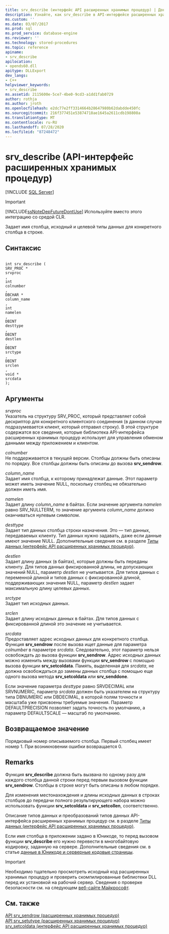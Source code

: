 ```yaml
---
title: srv_describe (интерфейс API расширенных хранимых процедур) | Документы Майкрософт
description: Узнайте, как srv_describe в API-интерфейсе расширенных хранимых процедур определяет имя столбца и типы данных источника и назначения для определенного столбца в строке.
ms.custom: ''
ms.date: 03/07/2017
ms.prod: sql
ms.prod_service: database-engine
ms.reviewer: ''
ms.technology: stored-procedures
ms.topic: reference
apiname:
- srv_describe
apilocation:
- opends60.dll
apitype: DLLExport
dev_langs:
- C++
helpviewer_keywords:
- srv_describe
ms.assetid: 2115600e-5ce7-4be0-9cd3-a1dd1fab0729
author: rothja
ms.author: jroth
ms.openlocfilehash: e2dc77e2ff3314664b28647980b62dabdde450fc
ms.sourcegitcommit: 216f377451e53874718ae1645a2611cdb198808a
ms.translationtype: MT
ms.contentlocale: ru-RU
ms.lasthandoff: 07/28/2020
ms.locfileid: "87248472"
---
```

# <a name="srv_describe-extended-stored-procedure-api"></a>srv_describe (API-интерфейс расширенных хранимых процедур)
 [!INCLUDE [SQL Server](../../includes/applies-to-version/sqlserver.md)]
    
> [!IMPORTANT]  
>  [!INCLUDE[ssNoteDepFutureDontUse](../../includes/ssnotedepfuturedontuse-md.md)] Используйте вместо этого интеграцию со средой CLR.  
  
 Задает имя столбца, исходный и целевой типы данных для конкретного столбца в строке.  
  
## <a name="syntax"></a>Синтаксис  
  
```  
  
int srv_describe (  
SRV_PROC *  
srvproc  
,  
int  
colnumber  
,  
DBCHAR *  
column_name  
,  
int  
namelen  
,  
DBINT  
desttype  
,  
DBINT  
destlen  
,  
DBINT  
srctype  
,  
DBINT  
srclen  
,  
void *  
srcdata  
);  
```  
  
## <a name="arguments"></a>Аргументы  
 *srvproc*  
 Указатель на структуру SRV_PROC, который представляет собой дескриптор для конкретного клиентского соединения (в данном случае подразумевается клиент, который отправил строку). В этой структуре содержатся все сведения, которые библиотека API-интерфейса расширенных хранимых процедур использует для управления обменом данными между приложением и клиентом.  
  
 *colnumber*  
 Не поддерживается в текущей версии. Столбцы должны быть описаны по порядку. Все столбцы должны быть описаны до вызова **srv_sendrow**.  
  
 *column_name*  
 Задает имя столбца, к которому принадлежат данные. Этот параметр может иметь значение NULL, поскольку столбец не обязательно должен иметь имя.  
  
 *namelen*  
 Задает длину *column_name* в байтах. Если значение аргумента *namelen* равно SRV_NULLTERM, то значение аргумента *column_name* должно оканчиваться нулевым символом.  
  
 *desttype*  
 Задает тип данных столбца строки назначения. Это — тип данных, передаваемых клиенту. Тип данных нужно задавать, даже если данные имеют значение NULL. Дополнительные сведения см. в разделе [Типы данных (интерфейс API расширенных хранимых процедур)](../../relational-databases/extended-stored-procedures-reference/data-types-extended-stored-procedure-api.md).  
  
 *destlen*  
 Задает длину данных (в байтах), которые должны быть переданы клиенту. Для типов данных фиксированной длины, не допускающих значений NULL, параметр *destlen* не учитывается. Для типов данных с переменной длиной и типов данных с фиксированной длиной, поддерживающих значения NULL, параметр *destlen* задает максимальную длину целевых данных.  
  
 *srctype*  
 Задает тип исходных данных.  
  
 *srclen*  
 Задает длину исходных данных в байтах. Для типов данных с фиксированной длиной это значение не учитывается.  
  
 *srcdata*  
 Предоставляет адрес исходных данных для конкретного столбца. Функция **srv_sendrow** после вызова ищет данные для параметра *colnumber* в параметре *srcdata*. Следовательно, этот параметр нельзя освобождать до вызова функции **srv_sendrow**. Адрес исходных данных можно изменить между вызовами функции **srv_sendrow** с помощью вызова функции **srv_setcoldata**. Память, выделенная для *srcdata*, не должна освобождаться до замены данных столбца с помощью еще одного вызова метода **srv_setcoldata** или **srv_senddone**.  
  
 Если значение параметра *desttype* равно SRVDECIMAL или SRVNUMERIC, параметр *srcdata* должен быть указателем на структуру типа DBNUMERIC или DBDECIMAL, в которой полям точности и масштаба уже присвоены требуемые значения. Параметр DEFAULTPRECISION позволяет задать точность по умолчанию, а параметр DEFAULTSCALE — масштаб по умолчанию.  
  
## <a name="returns"></a>Возвращаемое значение  
 Порядковый номер описываемого столбца. Первый столбец имеет номер 1. При возникновении ошибки возвращается 0.  
  
## <a name="remarks"></a>Remarks  
 Функция **srv_describe** должна быть вызвана по одному разу для каждого столбца данной строки перед первым вызовом функции **srv_sendrow**. Столбцы в строке могут быть описаны в любом порядке.  
  
 Для изменения местонахождения и длины исходных данных в строках столбцов до передачи полного результирующего набора можно использовать функции **srv_setcoldata** и **srv_setcollen**, соответственно.  
  
 Описание типов данных и преобразований типов данных API-интерфейса расширенных хранимых процедур см. в разделе [Типы данных (интерфейс API расширенных хранимых процедур)](../../relational-databases/extended-stored-procedures-reference/data-types-extended-stored-procedure-api.md).  
  
 Если имя столбца в приложении задано в Юникоде, то перед вызовом функции **srv_describe** его нужно перевести в многобайтовую кодировку, заданную на сервере. Дополнительные сведения см. в статье [данные в Юникоде и серверные кодовые страницы](../../relational-databases/extended-stored-procedures-programming/unicode-data-and-server-code-pages.md).  
  
> [!IMPORTANT]  
>  Необходимо тщательно просмотреть исходный код расширенных хранимых процедур и проверить скомпилированные библиотеки DLL перед их установкой на рабочий сервер. Сведения о проверке безопасности см. на следующем [веб-сайте Майкрософт](https://msdn.microsoft.com/security/).  
  
## <a name="see-also"></a>См. также  
 [API srv_sendrow &#40;расширенных хранимых процедур&#41;](../../relational-databases/extended-stored-procedures-reference/srv-sendrow-extended-stored-procedure-api.md)   
 [API srv_setutype &#40;расширенных хранимых процедур&#41;](../../relational-databases/extended-stored-procedures-reference/srv-setutype-extended-stored-procedure-api.md)   
 [srv_setcoldata (интерфейс API расширенных хранимых процедур)](../../relational-databases/extended-stored-procedures-reference/srv-setcoldata-extended-stored-procedure-api.md)  
  
  
